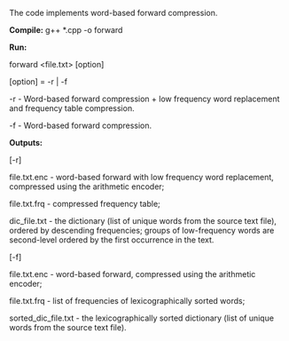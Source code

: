 The code implements word-based forward compression. 

**Compile:**
g++ *.cpp -o forward

**Run:**

forward <file.txt> [option]

[option] = -r | -f

-r  -  Word-based forward compression + low frequency word replacement and frequency table compression.

-f  -  Word-based forward compression.

**Outputs:**

[-r]

file.txt.enc - word-based forward with low frequency word replacement, compressed using the arithmetic encoder;

file.txt.frq - compressed frequency table;

dic_file.txt - the dictionary (list of unique words from the source text file), ordered by descending frequencies; groups of low-frequency words are second-level ordered by the first occurrence in the text.

[-f]

file.txt.enc - word-based forward, compressed using the arithmetic encoder;

file.txt.frq - list of frequencies of lexicographically sorted words;

sorted_dic_file.txt - the lexicographically sorted dictionary (list of unique words from the source text file).
